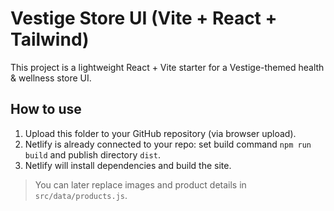 # Vestige Store UI (Vite + React + Tailwind)

This project is a lightweight React + Vite starter for a Vestige-themed health & wellness store UI.

## How to use
1. Upload this folder to your GitHub repository (via browser upload).
2. Netlify is already connected to your repo: set build command `npm run build` and publish directory `dist`.
3. Netlify will install dependencies and build the site.

> You can later replace images and product details in `src/data/products.js`.
